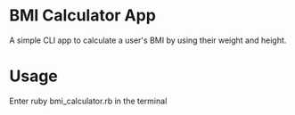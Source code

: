 # BMI Calculator App

A simple CLI app to calculate a user's BMI by using their weight and height. 

# Usage 

Enter ruby bmi_calculator.rb in the terminal 

